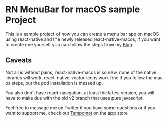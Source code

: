 # RN MenuBar for macOS sample Project

This is a sample project of how you can create a menu bar app on macOS using react-native and the newly released react-native-macos, if you want to create one yourself you can follow the steps from my [Blog](https://ospfranco.github.io/post/2020/05/23/how-to-make-a-react-native-menu-bar-app-for-mac-os/)

## Caveats

Not all is without pains, react-native-macos is so new, none of the native libraries will work, react-native-vector-icons work fine if you follow the mac os steps, but the pod installation is messed up.

You also don't have react-navigation, at least the latest version, you will have to make due with the old v2 branch that uses pure javascript.

Feel free to message me on Twitter if you have some questions or if you want to support me, check out [Tempomat](https://tempomat.dev) on the app store